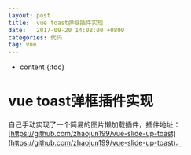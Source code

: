 ```yaml
---
layout: post
title:  vue toast弹框插件实现
date:   2017-09-20 14:08:00 +0800
categories: 代码
tag: vue
---
```


* content
{:toc}

vue toast弹框插件实现
====================================

自己手动实现了一个简易的图片懒加载插件，插件地址：[https://github.com/zhaojun199/vue-slide-up-toast](https://github.com/zhaojun199/vue-slide-up-toast)。


